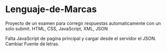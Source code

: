 # Lenguaje-de-Marcas
Proyecto de un examen para corregir respuestas automaticamente con un solo submit.
HTML, CSS, JavaScript, XML, JSON

Falta JavaScript de pagina principal y cargar desde el servidor el JSON.
Cambiar Fuente de letras.

